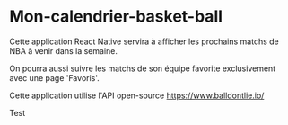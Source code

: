 # Mon-calendrier-basket-ball
Cette application React Native servira à afficher les prochains matchs de NBA à venir dans la semaine. 

On pourra aussi suivre les matchs de son équipe favorite exclusivement avec une page 'Favoris'.

Cette application utilise l'API open-source https://www.balldontlie.io/

Test
